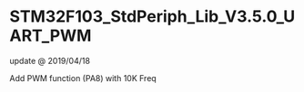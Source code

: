 # STM32F103_StdPeriph_Lib_V3.5.0_UART_PWM

update @ 2019/04/18

Add PWM function (PA8) with 10K Freq

